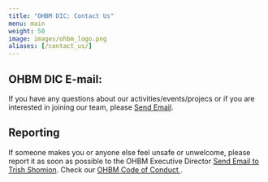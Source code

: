 ```yaml
---
title: "OHBM DIC: Contact Us"
menu: main
weight: 50
image: images/ohbm_logo.png
aliases: [/contact_us/]
---
```



## OHBM DIC E-mail:

If you have any questions about our activities/events/projecs or if you are interested in joining our team, please <a href = "mailto: ohbmdic@gmail.com">Send Email</a>.

## Reporting

If someone makes you or anyone else feel unsafe or unwelcome, please report it as soon as possible to the OHBM Executive Director <a href = "mailto: tShomion@humanbrainmapping.org">Send Email to Trish Shomion</a>. Check our <a href = "https://www.humanbrainmapping.org/i4a/pages/index.cfm?pageid=3912">OHBM Code of Conduct </a>. 


